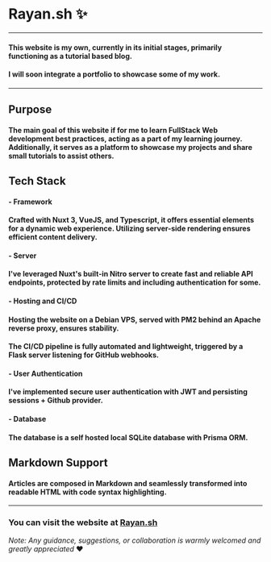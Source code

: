 # Rayan.sh ✨
______
#### This website is my own, currently in its initial stages, primarily functioning as a tutorial based blog.
#### I will soon integrate a portfolio to showcase some of my work.
______

## Purpose
#### The main goal of this website if for me to learn FullStack Web development best practices, acting as a part of my learning journey. Additionally, it serves as a platform to showcase my projects and share small tutorials to assist others.

## Tech Stack
#### - Framework
#### Crafted with Nuxt 3, VueJS, and Typescript, it offers essential elements for a dynamic web experience. Utilizing server-side rendering ensures efficient content delivery.
#### - Server
#### I've leveraged Nuxt's built-in Nitro server to create fast and reliable API endpoints, protected by rate limits and including authentication for some.
#### - Hosting and CI/CD
#### Hosting the website on a Debian VPS, served with PM2 behind an Apache reverse proxy, ensures stability.
####  The CI/CD pipeline is fully automated and lightweight, triggered by a Flask server listening for GitHub webhooks.
#### - User Authentication
#### I've implemented secure user authentication with JWT and persisting sessions + Github provider.
#### - Database
#### The database is a self hosted local SQLite database with Prisma ORM.

## Markdown Support
#### Articles are composed in Markdown and seamlessly transformed into readable HTML with code syntax highlighting.

______

### You can visit the website at [Rayan.sh](https://rayan.sh/)
_Note: Any guidance, suggestions, or collaboration is warmly welcomed and greatly appreciated_ ♥️